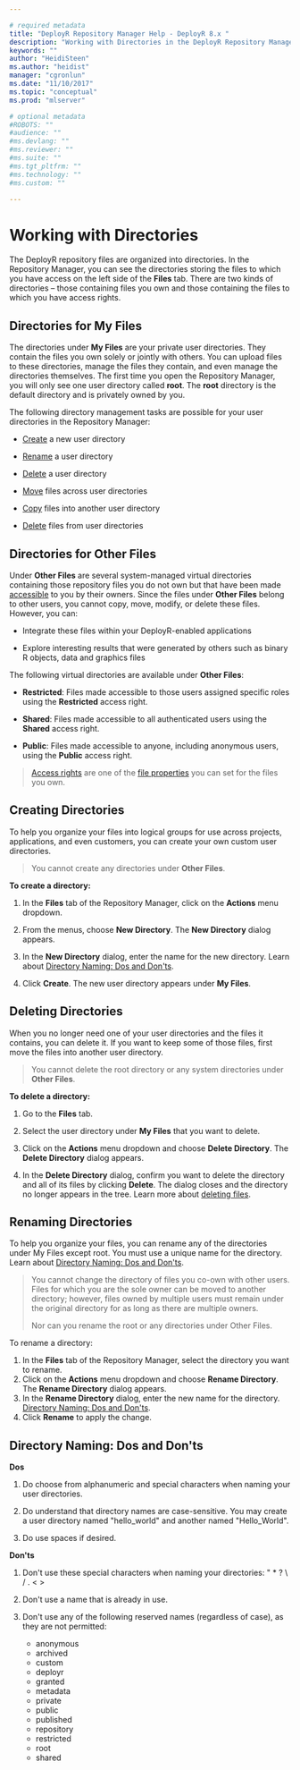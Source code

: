 ```yaml
---

# required metadata
title: "DeployR Repository Manager Help - DeployR 8.x "
description: "Working with Directories in the DeployR Repository Manager"
keywords: ""
author: "HeidiSteen"
ms.author: "heidist"
manager: "cgronlun"
ms.date: "11/10/2017"
ms.topic: "conceptual"
ms.prod: "mlserver"

# optional metadata
#ROBOTS: ""
#audience: ""
#ms.devlang: ""
#ms.reviewer: ""
#ms.suite: ""
#ms.tgt_pltfrm: ""
#ms.technology: ""
#ms.custom: ""

---
```


# Working with Directories

The DeployR repository files are organized into directories. In the Repository Manager, you can see the directories storing the files to which you have access on the left side of the **Files** tab. There are two kinds of directories – those containing files you own and those containing the files to which you have access rights.

## Directories for My Files

The directories under **My Files** are your private user directories. They contain the files you own solely or jointly with others. You can upload files to these directories, manage the files they contain, and even manage the directories themselves. The first time you open the Repository Manager, you will only see one user directory called **root**. The **root** directory is the default directory and is privately owned by you.

The following directory management tasks are possible for your user directories in the Repository Manager:

- [Create](deployr-repository-manager-directories.md#creating-directories) a new user directory

- [Rename](deployr-repository-manager-directories.md#renaming-directories) a user directory

- [Delete](deployr-repository-manager-directories.md#deleting-directories) a user directory

- [Move](deployr-repository-manager-files.md#moving-files) files across user directories

- [Copy](deployr-repository-manager-files.md#copying-files) files into another user directory

- [Delete](deployr-repository-manager-files.md#deleting-files) files from user directories

## Directories for Other Files

Under **Other Files** are several system-managed virtual directories containing those repository files you do not own but that have been made [accessible](deployr-repository-manager-files.md#about-file-properties) to you by their owners. Since the files under **Other Files** belong to other users, you cannot copy, move, modify, or delete these files.  However, you can:

- Integrate these files within your DeployR-enabled applications

- Explore interesting results that were generated by others such as binary R objects, data and graphics files

The following virtual directories are available under **Other Files**:

- **Restricted**: Files made accessible to those users assigned specific roles using the **Restricted** access right.

- **Shared**: Files made accessible to all authenticated users using the **Shared** access right.

- **Public**: Files made accessible to anyone, including anonymous users, using the **Public** access right.


>[Access rights](deployr-repository-manager-files.md#about-file-properties) are one of the [file properties](deployr-repository-manager-files.md#about-file-properties) you can set for the files you own.

## Creating Directories

To help you organize your files into logical groups for use across projects, applications, and even customers, you can create your own custom user directories.

>You cannot create any directories under **Other Files**.

**To create a directory:**

1. In the **Files** tab of the Repository Manager, click on the **Actions** menu dropdown.

2. From the menus, choose **New Directory**. The **New Directory** dialog appears.

3. In the **New Directory** dialog, enter the name for the new directory. Learn about [Directory Naming: Dos and Don'ts](deployr-repository-manager-directories.md#directory-naming-dos-and-don-ts).

4. Click **Create**. The new user directory appears under **My Files**.

## Deleting Directories

When you no longer need one of your user directories and the files it contains, you can delete it. If you want to keep some of those files, first move the files into another user directory.

>You cannot delete the root directory or any system directories under **Other Files**.

**To delete a directory:**

1. Go to the **Files** tab.

2. Select the user directory under **My Files** that you want to delete.

3. Click on the **Actions** menu dropdown and choose **Delete Directory**. The **Delete Directory** dialog appears.

4. In the **Delete Directory** dialog, confirm you want to delete the directory and all of its files by clicking **Delete**. The dialog closes and the directory no longer appears in the tree. Learn more about [deleting files](deployr-repository-manager-files.md#deleting-files).

## Renaming Directories

To help you organize your files, you can rename any of the directories under My Files except root. You must use a unique name for the directory. Learn about [Directory Naming: Dos and Don'ts](#directory-naming-dos-and-don-ts).

>You cannot change the directory of files you co-own with other users. Files for which you are the sole owner can be moved to another directory; however, files owned by multiple users must remain under the original directory for as long as there are multiple owners. 
>
>Nor can you rename the root or any directories under Other Files.

To rename a directory:

1.  In the **Files** tab of the Repository Manager, select the directory you want to rename.
2.  Click on the **Actions** menu dropdown and choose **Rename Directory**. The **Rename Directory** dialog appears.
3.  In the **Rename Directory** dialog, enter the new name for the directory. [Directory Naming: Dos and Don'ts](#directory-naming-dos-and-don-ts).
4.  Click **Rename** to apply the change.

<a name="directory-naming-dos-and-don-ts"></a>
## Directory Naming: Dos and Don'ts

**Dos**

1. Do choose from alphanumeric and special characters when naming your user directories.

2. Do understand that directory names are case-sensitive. You may create a user directory named "hello_world" and another named "Hello_World".

3. Do use spaces if desired.

**Don'ts**

1. Don't use these special characters when naming your directories: " * ? \ / . < >

2. Don't use a name that is already in use.

3. Don't use any of the following reserved names (regardless of case), as they are not permitted:
   - anonymous
   - archived
   - custom
   - deployr
   - granted
   - metadata
   - private
   - public
   - published
   - repository
   - restricted
   - root
   - shared
